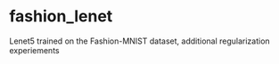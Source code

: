 # fashion_lenet
Lenet5 trained on the Fashion-MNIST dataset, additional regularization experiements
